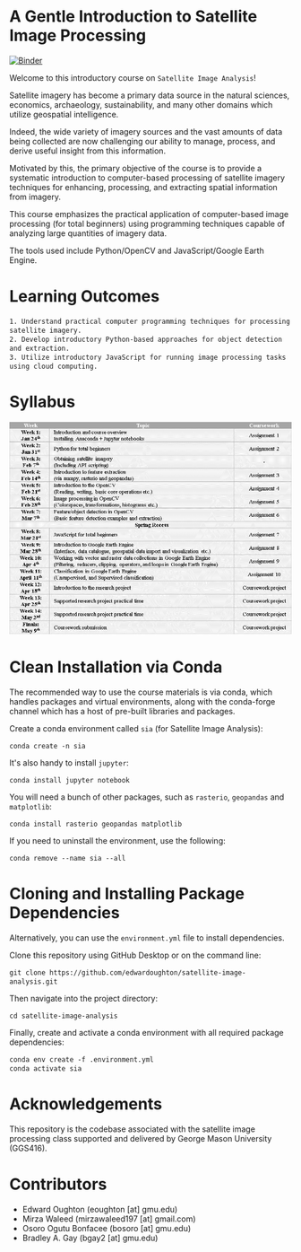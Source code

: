 A Gentle Introduction to Satellite Image Processing
===================================================
[![Binder](https://mybinder.org/badge_logo.svg)](https://mybinder.org/v2/gh/edwardoughton/satellite-image-analysis/HEAD)

Welcome to this introductory course on `Satellite Image Analysis`!

Satellite imagery has become a primary data source in the natural sciences, economics,
archaeology, sustainability, and many other domains which utilize geospatial intelligence.

Indeed, the wide variety of imagery sources and the vast amounts of data being collected
are now challenging our ability to manage, process, and derive useful insight from this
information.

Motivated by this, the primary objective of the course is to provide a
systematic introduction to computer-based processing of satellite imagery techniques
for enhancing, processing, and extracting spatial information from imagery.

This course emphasizes the practical application of computer-based image processing
(for total beginners) using programming techniques capable of analyzing large quantities
of imagery data.

The tools used include Python/OpenCV and JavaScript/Google Earth Engine.

Learning Outcomes
=================

    1. Understand practical computer programming techniques for processing satellite imagery.
    2. Develop introductory Python-based approaches for object detection and extraction.
    3. Utilize introductory JavaScript for running image processing tasks using cloud computing.

Syllabus
========
<p align="left">
  <img src="/syllabus/format_v2.png", width="800" />
</p>


Clean Installation via Conda
============================

The recommended way to use the course materials is via conda, which handles packages and
virtual environments, along with the conda-forge channel which has a host of pre-built
libraries and packages.

Create a conda environment called `sia` (for Satellite Image Analysis):

    conda create -n sia 

It's also handy to install `jupyter`:

    conda install jupyter notebook
    
You will need a bunch of other packages, such as `rasterio`, `geopandas` and `matplotlib`:
    
    conda install rasterio geopandas matplotlib
    
If you need to uninstall the environment, use the following:

    conda remove --name sia --all

Cloning and Installing Package Dependencies 
===========================================

Alternatively, you can use the `environment.yml` file to install dependencies.  

Clone this repository using GitHub Desktop or on the command line:

    git clone https://github.com/edwardoughton/satellite-image-analysis.git

Then navigate into the project directory:

    cd satellite-image-analysis

Finally, create and activate a conda environment with all required package dependencies:

    conda env create -f .environment.yml
    conda activate sia


Acknowledgements
================

This repository is the codebase associated with the satellite image processing class
supported and delivered by George Mason University (GGS416).

Contributors
============
- Edward Oughton (eoughton [at] gmu.edu)
- Mirza Waleed (mirzawaleed197 [at] gmail.com)
- Osoro Ogutu Bonfacee (bosoro [at] gmu.edu)
- Bradley A. Gay (bgay2 [at] gmu.edu)
